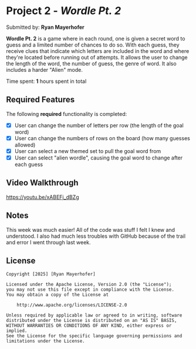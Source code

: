 # Project 2 - *Wordle Pt. 2*

Submitted by: **Ryan Mayerhofer**

**Wordle Pt. 2** is a game where in each round, one is given a secret word to guess and a limited number of chances to do so. With each guess, they receive clues that indicate which letters are included in the word and where they're located before running out of attempts. It allows the user to change the length of the word, the number of guess, the genre of word. It also includes a harder "Alien" mode.

Time spent: **1** hours spent in total

## Required Features

The following **required** functionality is completed:

- [x] User can change the number of letters per row (the length of the goal word)
- [x] User can change the numbers of rows on the board (how many guesses allowed)
- [x] User can select a new themed set to pull the goal word from
- [x] User can select "alien wordle", causing the goal word to change after each guess

## Video Walkthrough

https://youtu.be/xABEFj_dBZg

## Notes

This week was much easier! All of the code was stuff I felt I knew and understood. I also had much less troubles with GitHub because of the trail and error I went through last week. 

## License

    Copyright [2025] [Ryan Mayerhofer]

    Licensed under the Apache License, Version 2.0 (the "License");
    you may not use this file except in compliance with the License.
    You may obtain a copy of the License at

        http://www.apache.org/licenses/LICENSE-2.0

    Unless required by applicable law or agreed to in writing, software
    distributed under the License is distributed on an "AS IS" BASIS,
    WITHOUT WARRANTIES OR CONDITIONS OF ANY KIND, either express or implied.
    See the License for the specific language governing permissions and
    limitations under the License.
